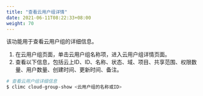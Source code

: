 ```yaml
---
title: "查看云用户组详情"
date: 2021-06-11T08:22:33+08:00
weight: 70
---
```


该功能用于查看云用户组的详细信息。

1. 在云用户组页面，单击云用户组名称项，进入云用户组详情页面。
2. 查看以下信息，包括云上ID、ID、名称、状态、域、项目、共享范围、权限数量、用户数量、创建时间、更新时间、备注。

```bash
# 查看云用户组详细信息
$ climc cloud-group-show <云用户组的名称或ID>

```